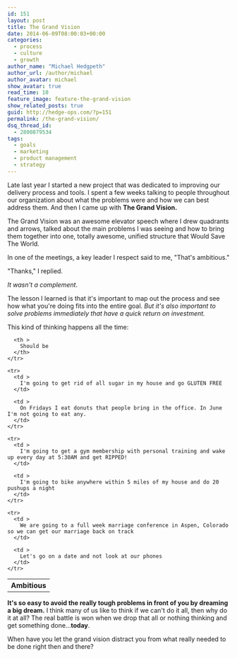 ```yaml
---
id: 151
layout: post
title: The Grand Vision
date: 2014-06-09T08:00:03+00:00
categories:
  - process
  - culture
  - growth
author_name: "Michael Hedgpeth"
author_url: /author/michael
author_avatar: michael
show_avatar: true
read_time: 10
feature_image: feature-the-grand-vision 
show_related_posts: true 
guid: http://hedge-ops.com/?p=151
permalink: /the-grand-vision/
dsq_thread_id:
  - 2800879534
tags:
  - goals
  - marketing
  - product management
  - strategy
---
```

Late last year I started a new project that was dedicated to improving our delivery process and tools. I spent a few weeks talking to people throughout our organization about what the problems were and how we can best address them. And then I came up with **The Grand Vision.**

The Grand Vision was an awesome elevator speech where I drew quadrants and arrows, talked about the main problems I was seeing and how to bring them together into one, totally awesome, unified structure that Would Save The World.

In one of the meetings, a key leader I respect said to me, "That's ambitious."

"Thanks," I replied.

_It wasn't a complement_.<!--more-->

The lesson I learned is that it's important to map out the process and see how what you're doing fits into the entire goal. _But it's also important to solve problems immediately that have a quick return on investment._

This kind of thinking happens all the time:

<div class="table-responsive">
  <table  style="width:100%; "  class="easy-table easy-table-default " border="0">
    <tr>
      <th >
        Ambitious
      </th>
      
      <th >
        Should be
      </th>
    </tr>
    
    <tr>
      <td >
        I'm going to get rid of all sugar in my house and go GLUTEN FREE
      </td>
      
      <td >
        On Fridays I eat donuts that people bring in the office. In June I'm not going to eat any.
      </td>
    </tr>
    
    <tr>
      <td >
        I'm going to get a gym membership with personal training and wake up every day at 5:30AM and get RIPPED!
      </td>
      
      <td >
        I'm going to bike anywhere within 5 miles of my house and do 20 pushups a night
      </td>
    </tr>
    
    <tr>
      <td >
        We are going to a full week marriage conference in Aspen, Colorado so we can get our marriage back on track
      </td>
      
      <td >
        Let's go on a date and not look at our phones
      </td>
    </tr>
  </table>
</div>

**It's so easy to avoid the really tough problems in front of you by dreaming a big dream.** I think many of us like to think if we can't do it all, then why do it at all? The real battle is won when we drop that all or nothing thinking and get something done...**today**.

When have you let the grand vision distract you from what really needed to be done right then and there?